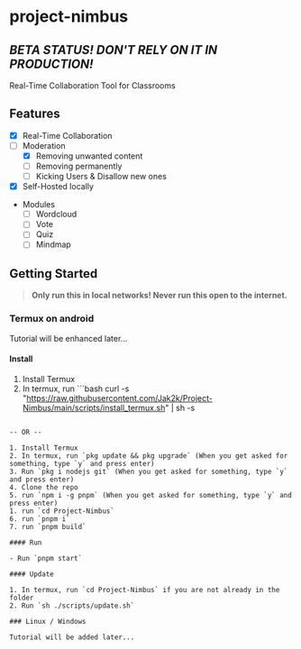 # project-nimbus

## **_BETA STATUS! DON'T RELY ON IT IN PRODUCTION!_**

Real-Time Collaboration Tool for Classrooms

## Features

- [x] Real-Time Collaboration
- [ ] Moderation
  - [x] Removing unwanted content
  - [ ] Removing permanently
  - [ ] Kicking Users & Disallow new ones
- [x] Self-Hosted locally
- Modules
  - [ ] Wordcloud
  - [ ] Vote
  - [ ] Quiz
  - [ ] Mindmap

## Getting Started

> **Only run this in local networks! Never run this open to the internet.**

### Termux on android

Tutorial will be enhanced later...

#### Install

1. Install Termux
2. In termux, run ```bash
   curl -s "https://raw.githubusercontent.com/Jak2k/Project-Nimbus/main/scripts/install_termux.sh" | sh -s

```

-- OR --

1. Install Termux
2. In termux, run `pkg update && pkg upgrade` (When you get asked for something, type `y` and press enter)
3. Run `pkg i nodejs git` (When you get asked for something, type `y` and press enter)
4. Clone the repo
5. run `npm i -g pnpm` (When you get asked for something, type `y` and press enter)
1. run `cd Project-Nimbus`
6. run `pnpm i`
7. run `pnpm build`

#### Run

- Run `pnpm start`

#### Update

1. In termux, run `cd Project-Nimbus` if you are not already in the folder
2. Run `sh ./scripts/update.sh`

### Linux / Windows

Tutorial will be added later...
```
